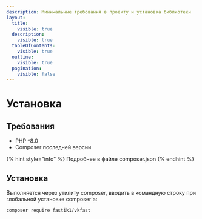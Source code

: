 ```yaml
---
description: Минимальные требования в проекту и установка библиотеки
layout:
  title:
    visible: true
  description:
    visible: true
  tableOfContents:
    visible: true
  outline:
    visible: true
  pagination:
    visible: false
---
```


# Установка

## Требования

* PHP ^8.0
* Composer последней версии

{% hint style="info" %}
Подробнее в файле composer.json
{% endhint %}

## Установка

Выполняется через утилиту composer, вводить в командную строку при глобальной установке composer'а:

```
composer require fastik1/vkfast
```

